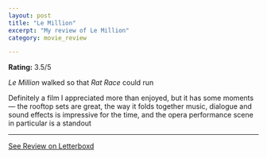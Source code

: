 ```yaml
---
layout: post
title: "Le Million"
excerpt: "My review of Le Million"
category: movie_review

---
```


**Rating:** 3.5/5

<i>Le Million</i> walked so that <i>Rat Race</i> could run

Definitely a film I appreciated more than enjoyed, but it has some moments — the rooftop sets are great, the way it folds together music, dialogue and sound effects is impressive for the time, and the opera performance scene in particular is a standout

<hr>

[See Review on Letterboxd](https://boxd.it/3SWDG7)
